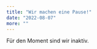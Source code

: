 ```yaml
---
title: "Wir machen eine Pause!"
date: "2022-08-07"
more: ""
---
```


Für den Moment sind wir inaktiv.